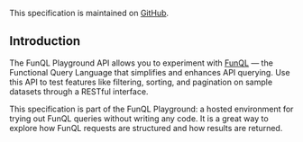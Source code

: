 This specification is maintained on [GitHub](https://github.com/funql/funql-playground-api).

## Introduction

The FunQL Playground API allows you to experiment with [FunQL](https://funql.io/) — the Functional Query Language that
simplifies and enhances API querying. Use this API to test features like filtering, sorting, and pagination on sample
datasets through a RESTful interface.

This specification is part of the FunQL Playground: a hosted environment for trying out FunQL queries without writing
any code. It is a great way to explore how FunQL requests are structured and how results are returned.